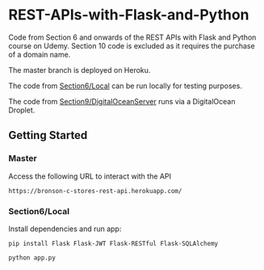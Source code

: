 # REST-APIs-with-Flask-and-Python
Code from Section 6 and onwards of the REST APIs with Flask and Python course on Udemy. Section 10 code is excluded as it requires the purchase of a domain name.

The master branch is deployed on Heroku.

The code from [Section6/Local](https://github.com/bronson-c/REST-APIs-with-Flask-and-Python/tree/Section6/Local) can be run locally for testing purposes.

The code from [Section9/DigitalOceanServer](https://github.com/bronson-c/REST-APIs-with-Flask-and-Python/tree/Section9/DigitalOceanServer) runs via a DigitalOcean Droplet.

## Getting Started

### Master
Access the following URL to interact with the API
```
https://bronson-c-stores-rest-api.herokuapp.com/
```

### Section6/Local
Install dependencies and run app:

```
pip install Flask Flask-JWT Flask-RESTful Flask-SQLAlchemy

python app.py
```
